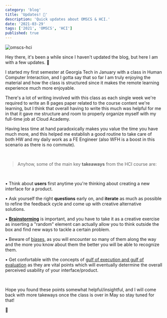 ```yaml
---
category: 'blog'
title: 'Updates! 📰'
description: 'Quick updates about OMSCS & HCI.'
date: '2021-03-29'
tags: ['2021', 'OMSCS', 'HCI']
published: true
---
```


![omscs-hci](/static/images/blog-posts/hci.png)

Hey there, it's been a while since I haven't updated the blog, but here I am with a few updates. 📰

I started my first semester at Georgia Tech in January with a class in Human Computer Interaction, and I gotta say that so far I am truly enjoying the material and how the class is structured since it makes the remote learning experience much more enjoyable.

There's a lot of writing involved with this class as each single week we're required to write an 8 pages paper related to the course content we're learning, but I think that overall having to write this much was helpful for me in that it gave me structure and room to properly organize myself with my full-time job at Cloud Academy.

Having less time at hand paradoxically makes you value the time you have much more, and this helped me establish a good routine to take care of both HW and my daily work as a FE Engineer (also WFH is a boost in this scenario as there is no commute).

&nbsp;

> Anyhow, some of the main key **takeaways** from the HCI course are:

&nbsp;

• Think about **users** first anytime you're thinking about creating a new interface for a product.

• Ask yourself the right **questions** early on, and **iterate** as much as possible to refine the feedback cycle and come up with creative alternative solutions.

• [**Brainstorming**](https://dl.acm.org/doi/10.1145/2470654.2466177) is important, and you have to take it as a creative exercise as inserting a "random" element can actually allow you to think outside the box and find new ways to tackle a certain problem.

• Beware of [biases](https://xd.adobe.com/ideas/process/user-research/how-to-overcome-cognitive-bias-in-ux-research/), as you will encounter so many of them along the way and the more you know about them the better you will be able to recognize them.

• Get confortable with the concepts of [gulf of execution and gulf of evaluation](https://www.nngroup.com/articles/two-ux-gulfs-evaluation-execution/) as they are vital points which will eventually determine the overall perceived usability of your interface/product.

&emsp;

Hope you found these points somewhat helpful/insightful, and I will come back with more takeways once the class is over in May so stay tuned for that!

🖖
